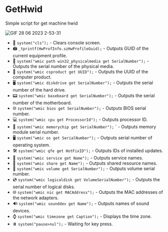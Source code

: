 # GetHwid
Simple script for get machine hwid


![GIF 28 06 2023 2-53-31](https://github.com/Feromon32/GetHwid/assets/65503900/e7e3c482-e9b0-4f1b-9181-03ad3619e7a6)

* 🧹 `system("cls");` - Clears console screen.
* 🖨️ `_tprintf(HwProfInfo.szHwProfileGuid);` - Outputs GUID of the current equipment profile.
* 💽 `system("wmic path win32_physicalmedia get SerialNumber");` - Outputs the serial number of the physical media.
* 🔑 `system("wmic csproduct get UUID");` - Outputs the UUID of the computer product.
* 🖥️ `system("wmic diskdrive get SerialNumber");` - Outputs the serial number of the hard drive.
* 📟 `system("wmic baseboard get SerialNumber");` - Outputs the serial number of the motherboard.
* 🌐 `system("wmic bios get SerialNumber");` - Outputs BIOS serial number.
* 💻 `system("wmic cpu get ProcessorId");` - Outputs processor ID.
* 🧠 `system("wmic memorychip get SerialNumber");` ` - Outputs memory module serial number.
* 🖥️ `system("wmic os get SerialNumber");` - Outputs serial number of operating system.
* 🛠️ `system("wmic qfe get HotFixID");` - Outputs IDs of installed updates.
* 🚀 `system("wmic service get Name");` - Outputs service names.
* 📂 `system("wmic share get Name");` - Outputs shared resource names.
* 💾 `system("wmic volume get SerialNumber");` - Outputs volume serial number.
* 💿 `system("wmic logicaldisk get VolumeSerialNumber");` - Outputs the serial number of logical disks.
* 🌐 `system("wmic nic get MACAddress");` - Outputs the MAC addresses of the network adapters.
* 🔊 `system("wmic sounddev get Name");` - Outputs names of sound devices.
* ⌚ `system("wmic timezone get Caption");` - Displays the time zone.
* ⏸️ `system("pause>nul");` - Waiting for key press.

